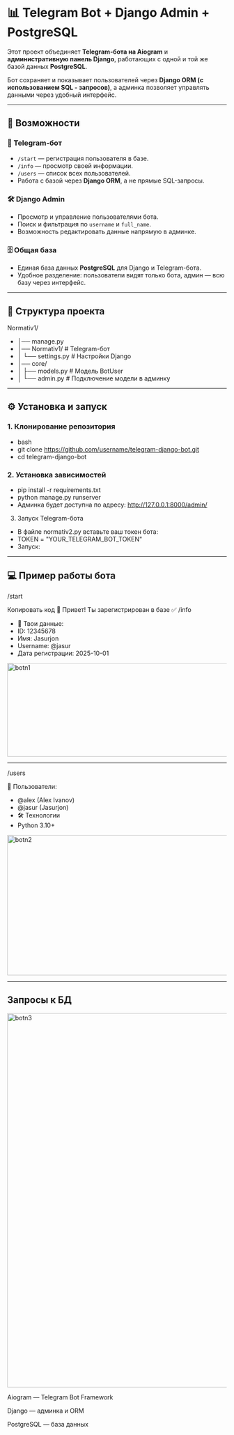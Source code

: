 # 📊 Telegram Bot + Django Admin + PostgreSQL

Этот проект объединяет **Telegram-бота на Aiogram** и **административную панель Django**, работающих с одной и той же базой данных **PostgreSQL**.  

Бот сохраняет и показывает пользователей через **Django ORM (с использованием SQL - запросов)**, а админка позволяет управлять данными через удобный интерфейс.

---

## 🚀 Возможности
### 🤖 Telegram-бот
- `/start` — регистрация пользователя в базе.  
- `/info` — просмотр своей информации.  
- `/users` — список всех пользователей.  
- Работа с базой через **Django ORM**, а не прямые SQL-запросы.  

### 🛠 Django Admin
- Просмотр и управление пользователями бота.  
- Поиск и фильтрация по `username` и `full_name`.  
- Возможность редактировать данные напрямую в админке.  

### 🗄 Общая база
- Единая база данных **PostgreSQL** для Django и Telegram-бота.  
- Удобное разделение: пользователи видят только бота, админ — всю базу через интерфейс.  

---

## 📂 Структура проекта
Normativ1/
- │── manage.py
- │── Normativ1/  # Telegram-бот
- │ └── settings.py # Настройки Django
- │── core/
- │ ├── models.py # Модель BotUser
- │ └── admin.py # Подключение модели в админку

---

## ⚙ Установка и запуск

### 1. Клонирование репозитория
- bash
- git clone https://github.com/username/telegram-django-bot.git
- cd telegram-django-bot
### 2. Установка зависимостей
- pip install -r requirements.txt
- python manage.py runserver
- Админка будет доступна по адресу: http://127.0.0.1:8000/admin/

3. Запуск Telegram-бота
- В файле normativ2.py вставьте ваш токен бота:
- TOKEN = "YOUR_TELEGRAM_BOT_TOKEN"
- Запуск:

---

## 💻 Пример работы бота
/start

Копировать код
👋 Привет! Ты зарегистрирован в базе ✅
/info

- 📝 Твои данные:
- ID: 12345678
- Имя: Jasurjon
- Username: @jasur
- Дата регистрации: 2025-10-01

<img width="914" height="215" alt="botn1" src="https://github.com/user-attachments/assets/14e4ef71-aa6b-42ce-a975-e5a27f4d29e8" />

---

/users

👥 Пользователи:
- @alex (Alex Ivanov)
- @jasur (Jasurjon)
- 🛠 Технологии
- Python 3.10+

<img width="924" height="322" alt="botn2" src="https://github.com/user-attachments/assets/c3f6e027-861c-4447-8168-73e3b676ba83" />

---

## Запросы к БД

<img width="1153" height="859" alt="botn3" src="https://github.com/user-attachments/assets/8694f2a6-1663-4ec4-b7b0-03dc14488050" />



Aiogram — Telegram Bot Framework

Django — админка и ORM

PostgreSQL — база данных


